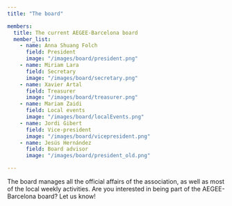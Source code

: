 ```yaml
---
title: "The board"

members:
  title: The current AEGEE-Barcelona board
  member_list:
    - name: Anna Shuang Folch
      field: President
      image: "/images/board/president.png"
    - name: Miriam Lara
      field: Secretary
      image: "/images/board/secretary.png"
    - name: Xavier Artal
      field: Treasurer
      image: "/images/board/treasurer.png"
    - name: Mariam Zaidi
      field: Local events
      image: "/images/board/localEvents.png"
    - name: Jordi Gibert
      field: Vice-president
      image: "/images/board/vicepresident.png"
    - name: Jesús Hernández
      field: Board advisor
      image: "/images/board/president_old.png"

---
```


The board manages all the official affairs of the association, as well as most of the local weekly activities. Are you interested in being part of the AEGEE-Barcelona board? Let us know!

